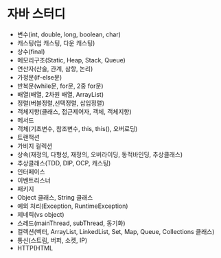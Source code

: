 # 자바 스터디

- 변수(int, double, long, boolean, char)
- 캐스팅(업 캐스팅, 다운 캐스팅)
- 상수(final)
- 메모리구조(Static, Heap, Stack, Queue)
- 연산자(산술, 관계, 삼항, 논리)
- 가정문(if-else문)
- 반복문(while문, for문, 2중 for문)
- 배열(배열, 2차원 배열, ArrayList)
- 정렬(버블정렬,선택정렬, 삽입정렬)
- 객체지향(클래스, 접근제어자, 객체, 객체지향)
- 메서드
- 객체(기초변수, 참조변수, this, this(), 오버로딩)
- 트랜잭션
- 가비지 컬렉션
- 상속(재정의, 다형성, 재정의, 오버라이딩, 동적바인딩, 추상클래스)
- 추상클래스(TDD, DIP, OCP, 캐스팅)
- 인터페이스
- 이벤트리스너
- 패키지
- Object 클래스, String 클래스
- 예외 처리(Exception, RuntimeException)
- 제네릭(vs object)
- 스레드(mainThread, subThread, 동기화)
- 컬렉션(벡터, ArrayList, LinkedList, Set, Map, Queue, Collections 클래스)
- 통신(스트림, 버퍼, 소켓, IP)
- HTTP(HTML